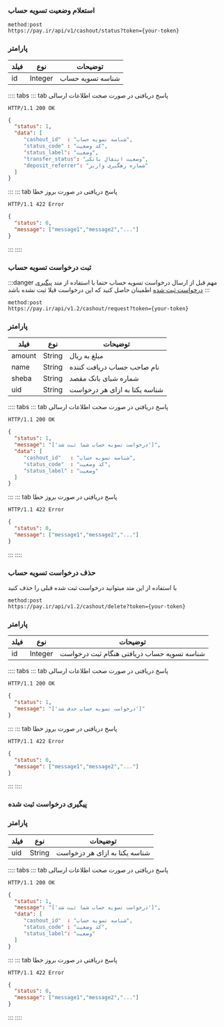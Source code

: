 ### استعلام وضعیت تسویه حساب
```http request
method:post
https://pay.ir/api/v1/cashout/status?token={your-token}
``` 

### پارامتر

| فیلد  |  نوع  |     توضیحات  | 
| ------------ | ------------ | ------------ |
|  id  |  Integer  | شناسه تسویه حساب|




:::: tabs
::: tab  پاسخ دریافتی در صورت صحت اطلاعات ارسالی
```http request
HTTP/1.1 200 OK
```

```json
{
  "status": 1,
  "data": [
     "cashout_id"  : "شناسه تسویه حساب",
     "status_code" : "کد وضعیت",
     "status_label": "وضعیت",
     "transfer_status": "وضعیت انتقال بانکی",
     "deposit_referrer": "شماره رهگیری واریز"
  ]
}
```
:::
::: tab  پاسخ دریافتی در صورت بروز خطا
```http request
HTTP/1.1 422 Error
```
``` json
{
  "status": 0,
  "message": ["message1","message2","..."]
}
```
:::
::::


### ثبت درخواست تسویه حساب

:::danger مهم
قبل از ارسال درخواست تسویه حساب حتما با استفاده از متد 
[پیگیری درخواست ثبت شده](/docs/cashout/api-cashout.html#پیگیری-درخواست-ثبت-شده)
اطمینان حاصل کنید که این درخواست قبلا ثبت نشده باشد
:::


```http request
method:post
https://pay.ir/api/v1.2/cashout/request?token={your-token}
```

### پارامتر

| فیلد  |  نوع  |     توضیحات  | 
| ------------ | ------------ | ------------ |
|  amount  |  String  |مبلغ به ریال|
|  name  |  String  |نام صاحب حساب دریافت کننده|
|  sheba  |  String  |شماره شبای بانک مقصد|
|  uid  |  String  |شناسه یکتا به ازای هر درخواست|

:::: tabs
::: tab  پاسخ دریافتی در صورت صحت اطلاعات ارسالی
```http request
HTTP/1.1 200 OK
```

```json
{
  "status": 1,
  "message": "['درخواست تسویه حساب شما ثبت شد']",
  "data": [
     "cashout_id"   : "شناسه تسویه حساب",
     "status_code"  : "کد وضعیت",
     "status_label" : "وضعیت"
  ]
}
```
:::
::: tab  پاسخ دریافتی در صورت بروز خطا
```http request
HTTP/1.1 422 Error
```
``` json
{
  "status": 0,
  "message": ["message1","message2","..."]
}
```
:::
::::


### حذف درخواست تسویه حساب

با استفاده از این متد میتوانید درخواست ثبت شده قبلی را حذف کنید

```http request
method:post
https://pay.ir/api/v1.2/cashout/delete?token={your-token}
```

### پارامتر

| فیلد  |  نوع  |     توضیحات  | 
| ------------ | ------------ | ------------ |
|  id  |  Integer  |شناسه تسویه حساب دریافتی هنگام ثبت درخواست|


:::: tabs
::: tab  پاسخ دریافتی در صورت صحت اطلاعات ارسالی
```http request
HTTP/1.1 200 OK
```

```json
{
  "status": 1,
  "message": "['درخواست تسویه حساب حذف شد']"
}
```
:::
::: tab  پاسخ دریافتی در صورت بروز خطا
```http request
HTTP/1.1 422 Error
```
``` json
{
  "status": 0,
  "message": ["message1","message2","..."]
}
```
:::
::::


### پیگیری درخواست ثبت شده

### پارامتر

| فیلد  |  نوع  |     توضیحات  | 
| ------------ | ------------ | ------------ |
|  uid  |  String  |شناسه یکتا به ازای هر درخواست|


:::: tabs
::: tab  پاسخ دریافتی در صورت صحت اطلاعات ارسالی
```http request
HTTP/1.1 200 OK
```

```json
{
  "status": 1,
  "message": "['درخواست تسویه حساب شما ثبت شد']",
  "data": [
     "cashout_id"  : "شناسه تسویه حساب",
     "status_code" : "کد وضعیت",
     "status_label": "وضعیت"
  ]
}
```
:::
::: tab  پاسخ دریافتی در صورت بروز خطا
```http request
HTTP/1.1 422 Error
```
``` json
{
  "status": 0,
  "message": ["message1","message2","..."]
}
```
:::
::::
